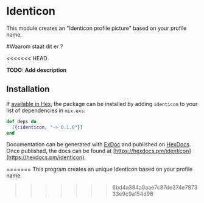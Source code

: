 # Identicon
This module creates an "Identicon profile picture" based on your profile name.


#Waarom staat dit er ?


<<<<<<< HEAD

**TODO: Add description**

## Installation

If [available in Hex](https://hex.pm/docs/publish), the package can be installed
by adding `identicon` to your list of dependencies in `mix.exs`:

```elixir
def deps do
  [{:identicon, "~> 0.1.0"}]
end
```

Documentation can be generated with [ExDoc](https://github.com/elixir-lang/ex_doc)
and published on [HexDocs](https://hexdocs.pm). Once published, the docs can
be found at [https://hexdocs.pm/identicon](https://hexdocs.pm/identicon).

=======
This program creates an unique Identicon based on your profile name.
>>>>>>> 6bd4a384a0aae7c87de374e787333e9c9a154d96

